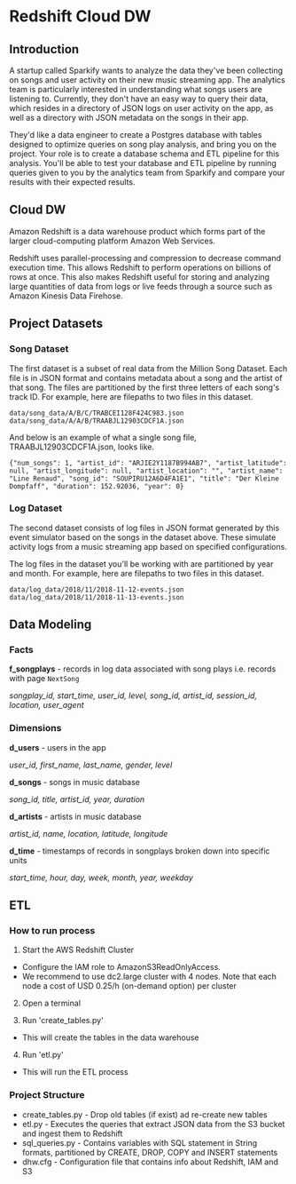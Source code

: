# Redshift Cloud DW

## Introduction
A startup called Sparkify wants to analyze the data they've been collecting on songs and user activity on their new music streaming app. The analytics team is particularly interested in understanding what songs users are listening to. Currently, they don't have an easy way to query their data, which resides in a directory of JSON logs on user activity on the app, as well as a directory with JSON metadata on the songs in their app.

They'd like a data engineer to create a Postgres database with tables designed to optimize queries on song play analysis, and bring you on the project. Your role is to create a database schema and ETL pipeline for this analysis. You'll be able to test your database and ETL pipeline by running queries given to you by the analytics team from Sparkify and compare your results with their expected results.

## Cloud DW
Amazon Redshift is a data warehouse product which forms part of the larger cloud-computing platform Amazon Web Services.

Redshift uses parallel-processing and compression to decrease command execution time. This allows Redshift to perform operations on billions of rows at once. This also makes Redshift useful for storing and analyzing large quantities of data from logs or live feeds through a source such as Amazon Kinesis Data Firehose.

## Project Datasets

### Song Dataset
The first dataset is a subset of real data from the Million Song Dataset. Each file is in JSON format and contains metadata about a song and the artist of that song. The files are partitioned by the first three letters of each song's track ID. For example, here are filepaths to two files in this dataset.

```
data/song_data/A/B/C/TRABCEI128F424C983.json
data/song_data/A/A/B/TRAABJL12903CDCF1A.json
```

And below is an example of what a single song file, TRAABJL12903CDCF1A.json, looks like.

```
{"num_songs": 1, "artist_id": "ARJIE2Y1187B994AB7", "artist_latitude": null, "artist_longitude": null, "artist_location": "", "artist_name": "Line Renaud", "song_id": "SOUPIRU12A6D4FA1E1", "title": "Der Kleine Dompfaff", "duration": 152.92036, "year": 0}
```

### Log Dataset
The second dataset consists of log files in JSON format generated by this event simulator based on the songs in the dataset above. These simulate activity logs from a music streaming app based on specified configurations.

The log files in the dataset you'll be working with are partitioned by year and month. For example, here are filepaths to two files in this dataset.

```
data/log_data/2018/11/2018-11-12-events.json
data/log_data/2018/11/2018-11-13-events.json
```

## Data Modeling

### Facts

**f_songplays** - records in log data associated with song plays i.e. records with page ```NextSong```

_songplay_id, start_time, user_id, level, song_id, artist_id, session_id, location, user_agent_

### Dimensions

**d_users** - users in the app

_user_id, first_name, last_name, gender, level_

**d_songs** - songs in music database

_song_id, title, artist_id, year, duration_

**d_artists** - artists in music database

_artist_id, name, location, latitude, longitude_

**d_time** - timestamps of records in songplays broken down into specific units

_start_time, hour, day, week, month, year, weekday_


## ETL
### How to run process
1. Start the AWS Redshift Cluster
- Configure the IAM role to AmazonS3ReadOnlyAccess.
- We recommend to use dc2.large cluster with 4 nodes. Note that each node a cost of USD 0.25/h (on-demand option) per cluster

2. Open a terminal

3. Run 'create_tables.py'
- This will create the tables in the data warehouse

4. Run 'etl.py'
- This will run the ETL process

### Project Structure
- create_tables.py - Drop old tables (if exist) ad re-create new tables
- etl.py - Executes the queries that extract JSON data from the S3 bucket and ingest them to Redshift
- sql_queries.py - Contains variables with SQL statement in String formats, partitioned by CREATE, DROP, COPY and INSERT statements
- dhw.cfg - Configuration file that contains info about Redshift, IAM and S3
